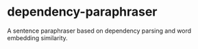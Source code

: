 # dependency-paraphraser
A sentence paraphraser based on dependency parsing and word embedding similarity.
